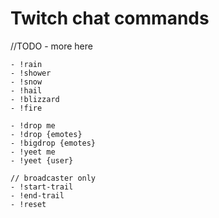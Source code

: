 # Twitch chat commands

//TODO - more here

```
- !rain
- !shower
- !snow
- !hail
- !blizzard
- !fire

- !drop me
- !drop {emotes}
- !bigdrop {emotes}
- !yeet me
- !yeet {user}

// broadcaster only
- !start-trail
- !end-trail
- !reset
```
